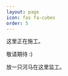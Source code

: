 ```yaml
---
layout: page
icon: fas fa-cubes
order: 5
---
```


这里正在施工。

敬请期待 :)    

放一只河马在这里监工。

# [<i class="fa-solid fa-hippo fa-bounce fa-sm"></i>](https://ch-lyricepic.github.io/fireworks)
